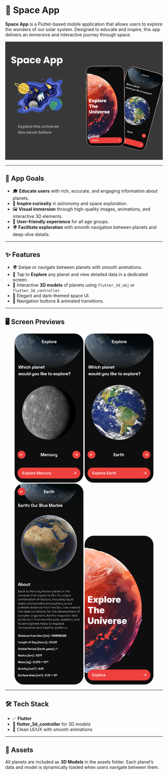 # 🚀 Space App

**Space App** is a Flutter-based mobile application that allows users to explore the wonders of our solar system. Designed to educate and inspire, this app delivers an immersive and interactive journey through space.

<p align="center">
  <img src="https://github.com/yomna22-ym/SpaceApp/blob/master/assets/spacee.png" alt="Space App Cover" width="600"/>
</p>

---

## 🌌 App Goals

- 🎓 **Educate users** with rich, accurate, and engaging information about planets.
- 🌠 **Inspire curiosity** in astronomy and space exploration.
- 🖼️ **Visual immersion** through high-quality images, animations, and interactive 3D elements.
- 🧭 **User-friendly experience** for all age groups.
- 🌍 **Facilitate exploration** with smooth navigation between planets and deep-dive details.

---

## ✨ Features

- 🌍 Swipe or navigate between planets with smooth animations.
- 🔭 Tap to **Explore** any planet and view detailed data in a dedicated screen.
- 📸 Interactive **3D models** of planets using `flutter_3d_obj` or `flutter_3d_controller`.
- 🌌 Elegant and dark-themed space UI.
- 🔴 Navigation buttons & animated transitions.

---

## 🖥️ Screen Previews

<p align="center">
  <img src="assets/Home%20(6).png" width="220"/>
  <img src="assets/Home%20(5).png" width="220"/>
  <img src="assets/Planet Details.png" width="220"/>
  <img src="assets/Login.png" width="220"/>
</p>

---

## 🛠️ Tech Stack

- ✅ **Flutter**
- 🧠 **flutter_3d_controller** for 3D models
- 🎨 Clean UI/UX with smooth animations
---

## 📂 Assets

All planets are included as **3D Models** in the assets folder. Each planet’s data and model is dynamically loaded when users navigate between them.




